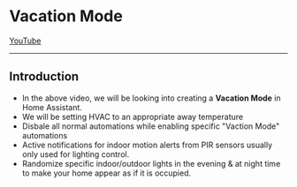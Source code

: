 # Vacation Mode
[YouTube]()

___

## Introduction
- In the above video, we will be looking into creating a **Vacation Mode** in Home Assistant.
- We will be setting HVAC to an appropriate away temperature
- Disbale all normal automations while enabling specific "Vaction Mode" automations
 - Active notifications for indoor motion alerts from PIR sensors usually only used for lighting control.
- Randomize specific indoor/outdoor lights in the evening & at night time to make your home appear as if it is occupied. 